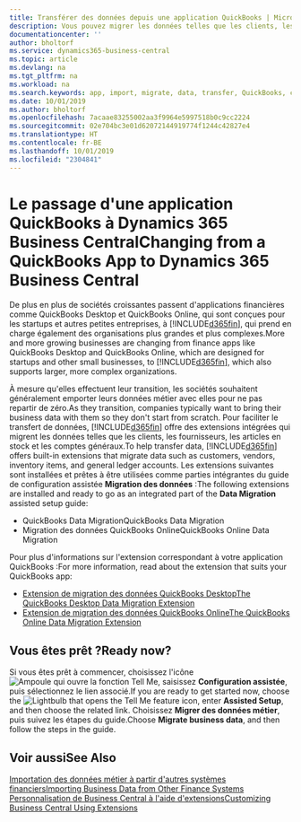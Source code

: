 ```yaml
---
title: Transférer des données depuis une application QuickBooks | Microsoft Docs
description: Vous pouvez migrer les données telles que les clients, les fournisseurs, les articles en stock et les comptes généraux des applications QuickBooks vers Business Central.
documentationcenter: ''
author: bholtorf
ms.service: dynamics365-business-central
ms.topic: article
ms.devlang: na
ms.tgt_pltfrm: na
ms.workload: na
ms.search.keywords: app, import, migrate, data, transfer, QuickBooks, customize
ms.date: 10/01/2019
ms.author: bholtorf
ms.openlocfilehash: 7acaae83255002aa3f9964e5997518b0c9cc2224
ms.sourcegitcommit: 02e704bc3e01d62072144919774f1244c42827e4
ms.translationtype: HT
ms.contentlocale: fr-BE
ms.lasthandoff: 10/01/2019
ms.locfileid: "2304841"
---
```

# <a name="changing-from-a-quickbooks-app-to-dynamics-365-business-central"></a><span data-ttu-id="4134b-103">Le passage d'une application QuickBooks à Dynamics 365 Business Central</span><span class="sxs-lookup"><span data-stu-id="4134b-103">Changing from a QuickBooks App to Dynamics 365 Business Central</span></span>
<span data-ttu-id="4134b-104">De plus en plus de sociétés croissantes passent d'applications financières comme QuickBooks Desktop et QuickBooks Online, qui sont conçues pour les startups et autres petites entreprises, à [!INCLUDE[d365fin](includes/d365fin_md.md)], qui prend en charge également des organisations plus grandes et plus complexes.</span><span class="sxs-lookup"><span data-stu-id="4134b-104">More and more growing businesses are changing from finance apps like QuickBooks Desktop and QuickBooks Online, which are designed for startups and other small businesses, to [!INCLUDE[d365fin](includes/d365fin_md.md)], which also supports larger, more complex organizations.</span></span> 

<span data-ttu-id="4134b-105">À mesure qu'elles effectuent leur transition, les sociétés souhaitent généralement emporter leurs données métier avec elles pour ne pas repartir de zéro.</span><span class="sxs-lookup"><span data-stu-id="4134b-105">As they transition, companies typically want to bring their business data with them so they don't start from scratch.</span></span> <span data-ttu-id="4134b-106">Pour faciliter le transfert de données, [!INCLUDE[d365fin](includes/d365fin_md.md)] offre des extensions intégrées qui migrent les données telles que les clients, les fournisseurs, les articles en stock et les comptes généraux.</span><span class="sxs-lookup"><span data-stu-id="4134b-106">To help transfer data, [!INCLUDE[d365fin](includes/d365fin_md.md)] offers built-in extensions that migrate data such as customers, vendors, inventory items, and general ledger accounts.</span></span> <span data-ttu-id="4134b-107">Les extensions suivantes sont installées et prêtes à être utilisées comme parties intégrantes du guide de configuration assistée **Migration des données** :</span><span class="sxs-lookup"><span data-stu-id="4134b-107">The following extensions are installed and ready to go as an integrated part of the **Data Migration** assisted setup guide:</span></span>

* <span data-ttu-id="4134b-108">QuickBooks Data Migration</span><span class="sxs-lookup"><span data-stu-id="4134b-108">QuickBooks Data Migration</span></span> 
* <span data-ttu-id="4134b-109">Migration des données QuickBooks Online</span><span class="sxs-lookup"><span data-stu-id="4134b-109">QuickBooks Online Data Migration</span></span>

<span data-ttu-id="4134b-110">Pour plus d'informations sur l'extension correspondant à votre application QuickBooks :</span><span class="sxs-lookup"><span data-stu-id="4134b-110">For more information, read about the extension that suits your QuickBooks app:</span></span>   

* [<span data-ttu-id="4134b-111">Extension de migration des données QuickBooks Desktop</span><span class="sxs-lookup"><span data-stu-id="4134b-111">The QuickBooks Desktop Data Migration Extension</span></span>](ui-extensions-quickbooks-data-migration.md)
* [<span data-ttu-id="4134b-112">Extension de migration des données QuickBooks Online</span><span class="sxs-lookup"><span data-stu-id="4134b-112">The QuickBooks Online Data Migration Extension</span></span>](ui-extensions-quickbooks-online-data-migration.md)

## <a name="ready-now"></a><span data-ttu-id="4134b-113">Vous êtes prêt ?</span><span class="sxs-lookup"><span data-stu-id="4134b-113">Ready now?</span></span>
<span data-ttu-id="4134b-114">Si vous êtes prêt à commencer, choisissez l'icône ![Ampoule qui ouvre la fonction Tell Me](media/ui-search/search_small.png "Dites-moi ce que vous voulez faire"), saisissez **Configuration assistée**, puis sélectionnez le lien associé.</span><span class="sxs-lookup"><span data-stu-id="4134b-114">If you are ready to get started now, choose the ![Lightbulb that opens the Tell Me feature](media/ui-search/search_small.png "Tell me what you want to do") icon, enter **Assisted Setup**, and then choose the related link.</span></span> <span data-ttu-id="4134b-115">Choisissez **Migrer des données métier**, puis suivez les étapes du guide.</span><span class="sxs-lookup"><span data-stu-id="4134b-115">Choose **Migrate business data**, and then follow the steps in the guide.</span></span>

## <a name="see-also"></a><span data-ttu-id="4134b-116">Voir aussi</span><span class="sxs-lookup"><span data-stu-id="4134b-116">See Also</span></span>
[<span data-ttu-id="4134b-117">Importation des données métier à partir d'autres systèmes financiers</span><span class="sxs-lookup"><span data-stu-id="4134b-117">Importing Business Data from Other Finance Systems</span></span>](across-import-data-configuration-packages.md)  
[<span data-ttu-id="4134b-118">Personnalisation de Business Central à l'aide d'extensions</span><span class="sxs-lookup"><span data-stu-id="4134b-118">Customizing Business Central Using Extensions</span></span>](ui-extensions.md)   
